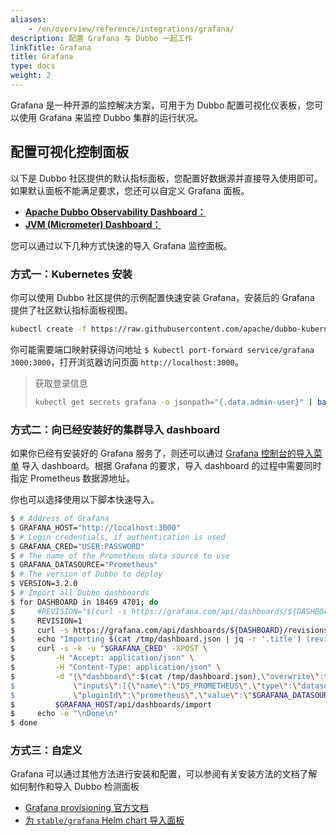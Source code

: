 ```yaml
---
aliases:
    - /en/overview/reference/integrations/grafana/
description: 配置 Grafana 与 Dubbo 一起工作
linkTitle: Grafana
title: Grafana
type: docs
weight: 2
---
```


Grafana 是一种开源的监控解决方案，可用于为 Dubbo 配置可视化仪表板，您可以使用 Grafana 来监控 Dubbo 集群的运行状况。

## 配置可视化控制面板

以下是 Dubbo 社区提供的默认指标面板，您配置好数据源并直接导入使用即可。如果默认面板不能满足要求，您还可以自定义 Grafana 面板。

* [**Apache Dubbo Observability Dashboard：**](https://grafana.com/grafana/dashboards/18469)
* [**JVM (Micrometer) Dashboard：**](https://grafana.com/grafana/dashboards/4701)

您可以通过以下几种方式快速的导入 Grafana 监控面板。

### 方式一：Kubernetes 安装

你可以使用 Dubbo 社区提供的示例配置快速安装 Grafana，安装后的 Grafana 提供了社区默认指标面板视图。

```bash
kubectl create -f https://raw.githubusercontent.com/apache/dubbo-kubernetes/master/deploy/kubernetes/grafana.yaml
```

你可能需要端口映射获得访问地址 `$ kubectl port-forward service/grafana 3000:3000`，打开浏览器访问页面 `http://localhost:3000`。

> 获取登录信息
> ```bash
> kubectl get secrets grafana -o jsonpath="{.data.admin-user}" | base64 --decode ; echo && kubectl get secrets grafana -o jsonpath="{.data.admin-password}" | base64 --decode ; echo
> ```

### 方式二：向已经安装好的集群导入 dashboard

如果你已经有安装好的 Grafana 服务了，则还可以通过 [Grafana 控制台的导入菜单](https://grafana.com/docs/grafana/v8.4/dashboards/export-import/#importing-a-dashboard) 导入 dashboard。根据 Grafana 的要求，导入 dashboard 的过程中需要同时指定 Prometheus 数据源地址。

你也可以选择使用以下脚本快速导入。

```sh
$ # Address of Grafana
$ GRAFANA_HOST="http://localhost:3000"
$ # Login credentials, if authentication is used
$ GRAFANA_CRED="USER:PASSWORD"
$ # The name of the Prometheus data source to use
$ GRAFANA_DATASOURCE="Prometheus"
$ # The version of Dubbo to deploy
$ VERSION=3.2.0
$ # Import all Dubbo dashboards
$ for DASHBOARD in 18469 4701; do
$     #REVISION="$(curl -s https://grafana.com/api/dashboards/${DASHBOARD}/revisions -s | jq ".items[] | select(.description | contains(\"${VERSION}\")) | .revision")"
$     REVISION=1
$     curl -s https://grafana.com/api/dashboards/${DASHBOARD}/revisions/${REVISION}/download > /tmp/dashboard.json
$     echo "Importing $(cat /tmp/dashboard.json | jq -r '.title') (revision ${REVISION}, id ${DASHBOARD})..."
$     curl -s -k -u "$GRAFANA_CRED" -XPOST \
$         -H "Accept: application/json" \
$         -H "Content-Type: application/json" \
$         -d "{\"dashboard\":$(cat /tmp/dashboard.json),\"overwrite\":true, \
$             \"inputs\":[{\"name\":\"DS_PROMETHEUS\",\"type\":\"datasource\", \
$             \"pluginId\":\"prometheus\",\"value\":\"$GRAFANA_DATASOURCE\"}]}" \
$         $GRAFANA_HOST/api/dashboards/import
$     echo -e "\nDone\n"
$ done
```

### 方式三：自定义
Grafana 可以通过其他方法进行安装和配置，可以参阅有关安装方法的文档了解如何制作和导入 Dubbo 检测面板
* [Grafana provisioning 官方文档](https://grafana.com/docs/grafana/latest/administration/provisioning/#dashboards)
* [为 `stable/grafana` Helm chart 导入面板](https://github.com/helm/charts/tree/master/stable/grafana#import-dashboards)
